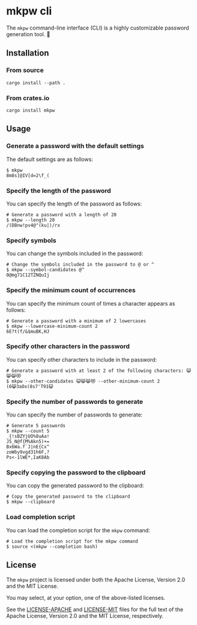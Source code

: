 # mkpw cli

The `mkpw` command-line interface (CLI) is a highly customizable password generation tool. 🔑

## Installation

### From source

```console
cargo install --path .
```

### From crates.io

```console
cargo install mkpw
```

## Usage

### Generate a password with the default settings

The default settings are as follows:

```console
$ mkpw
8m8s]@IV[d=2\f_(
```

### Specify the length of the password

You can specify the length of the password as follows:

```console
# Generate a password with a length of 20
$ mkpw --length 20
/(DBnw!pv4@"(ku|)/rx
```

### Specify symbols

You can change the symbols included in the password:

```console
# Change the symbols included in the password to @ or ^
$ mkpw --symbol-candidates @^
0@mg71C12TZNQuIj
```

### Specify the minimum count of occurrences

You can specify the minimum count of times a character appears as follows:

```console
# Generate a password with a minimum of 2 lowercases
$ mkpw --lowercase-minimum-count 2
6E?t(f/&$muBK,HJ
```

### Specify other characters in the password

You can specify other characters to include in the password:

```console
# Generate a password with at least 2 of the following characters: 😺😸😹😻
$ mkpw --other-candidates 😺😸😹😻 --other-minimum-count 2
(6😸3aOx(8s7'T91😺
```

### Specify the number of passwords to generate

You can specify the number of passwords to generate:

```console
# Generate 5 passwords
$ mkpw --count 5
_{!sBZYjUO%8uAa!
J5_N@f{M%Akn5)+=
Bx6Wa.f`J|nE{Cx^
zoWby9vgd31h6F,?
Ps<-1lWE*,IaK8Ab
```

### Specify copying the password to the clipboard

You can copy the generated password to the clipboard:

```console
# Copy the generated password to the clipboard
$ mkpw --clipboard
```

### Load completion script

You can load the completion script for the `mkpw` command:

```console
# Load the completion script for the mkpw command
$ source <(mkpw --completion bash)
```

## License

The `mkpw` project is licensed under both the Apache License, Version 2.0 and the MIT License.

You may select, at your option, one of the above-listed licenses.

See the [LICENSE-APACHE](./LICENSE-APACHE) and [LICENSE-MIT](./LICENSE-MIT) files for the full text of the Apache License, Version 2.0 and the MIT License, respectively.
